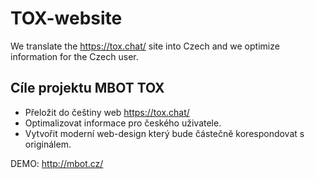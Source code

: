 # TOX-website
We translate the https://tox.chat/ site into Czech and we optimize information for the Czech user.

## Cíle projektu MBOT TOX
- Přeložit do češtiny web https://tox.chat/
- Optimalizovat informace pro českého uživatele. 
- Vytvořit moderní web-design který bude částečně korespondovat s originálem.

DEMO: http://mbot.cz/
